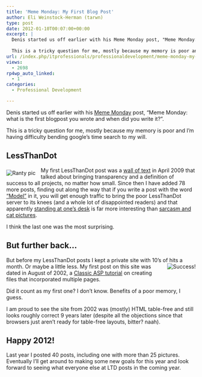 ```yaml
---
title: 'Meme Monday: My First Blog Post'
author: Eli Weinstock-Herman (tarwn)
type: post
date: 2012-01-10T00:07:00+00:00
excerpt: |
  Denis started us off earlier with his Meme Monday post, "Meme Monday: what is the first blogpost you wrote and when did you write it?".
  
  This is a tricky question for me, mostly because my memory is poor and I'm having difficulty bending google's time search to my will.
url: /index.php/itprofessionals/professionaldevelopment/meme-monday-my-first-blog/
views:
  - 2698
rp4wp_auto_linked:
  - 1
categories:
  - Professional Development

---
```

Denis started us off earlier with his [Meme Monday][1] post, &#8220;Meme Monday: what is the first blogpost you wrote and when did you write it?&#8221;.

This is a tricky question for me, mostly because my memory is poor and I&#8217;m having difficulty bending google&#8217;s time search to my will.

## LessThanDot

<img src="http://tiernok.com/LTDBlog/rant.png" alt="Ranty pic" style="float: left; margin: .5em 1em .5em 0px;" />
  
My first LessThanDot post was a [wall of text][2] in April 2009 that talked about bringing transparency and a definition of success to all projects, no matter how small. Since then I have added 78 more posts, finding out along the way that if you write a post with the word [&#8220;Model&#8221;][3] in it, you will get enough traffic to bring the poor LessThanDot server to its knees (and a whole lot of disappointed readers) and that apparently [standing at one&#8217;s desk][4] is far more interesting than [sarcasm and cat pictures][5].

I think the last one was the most surprising.

## But further back&#8230;

But before my LessThanDot posts I kept a private site with 10&#8217;s of hits a month. <img src="http://tiernok.com/LTDBlog/success.jpg" alt="Success!" style="float: right; margin: 0px 0px .5em 1em;" />Or maybe a little less. My first post on this site was dated in August of 2002, a [Classic ASP tutorial][6] on creating files that incorporated multiple pages. 

Did it count as my first one? I don&#8217;t know. Benefits of a poor memory, I guess.

I am proud to see the site from 2002 was (mostly) HTML table-free and still looks roughly correct 9 years later (despite all the objections since that browsers just aren&#8217;t ready for table-free layouts, bitter? naah).

## Happy 2012!

Last year I posted 40 posts, including one with more than 25 pictures. Eventually I&#8217;ll get around to making some new goals for this year and look forward to seeing what everyone else at LTD posts in the coming year.

 [1]: /index.php/ITProfessionals/ProfessionalDevelopment/meme-monday-what-is-the "Meme Monday: what is the first blogpost you wrote and when did you write it?"
 [2]: /index.php/ITProfessionals/ProjectManagement/an-invisible-project-is-a-failed-project "An Invisible Project is a Failed Project"
 [3]: /index.php/Architect/IntroductionArchitectureDesign/why-and-how-i-model "Why and How I model"
 [4]: /index.php/ITProfessionals/ITProcesses/trying-the-stand-up-desk "Trying the Standing Desk"
 [5]: /index.php/ITProfessionals/ITProcesses/process-kills-developer-passion-and-kittens "Process Kills Developer Passion...and Kittens, lots of Kittens"
 [6]: http://web.archive.org/web/20031027050202/http://www.tiernok.com/ShowTutorial.asp?rid=20 "Multiple Pages In the same file at Archive.Org"